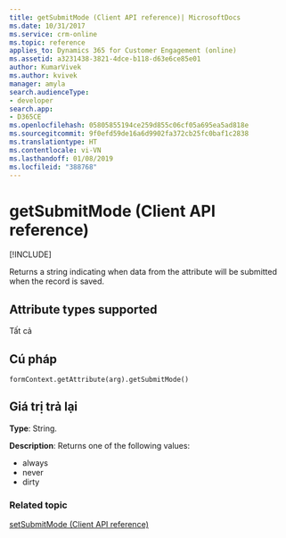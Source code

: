 ```yaml
---
title: getSubmitMode (Client API reference)| MicrosoftDocs
ms.date: 10/31/2017
ms.service: crm-online
ms.topic: reference
applies_to: Dynamics 365 for Customer Engagement (online)
ms.assetid: a3231438-3821-4dce-b118-d63e6ce85e01
author: KumarVivek
ms.author: kvivek
manager: amyla
search.audienceType:
- developer
search.app:
- D365CE
ms.openlocfilehash: 05805855194ce259d855c06cf05a695ea5ad818e
ms.sourcegitcommit: 9f0efd59de16a6d9902fa372cb25fc0baf1c2838
ms.translationtype: HT
ms.contentlocale: vi-VN
ms.lasthandoff: 01/08/2019
ms.locfileid: "388768"
---
```

# <a name="getsubmitmode-client-api-reference"></a>getSubmitMode (Client API reference)

[!INCLUDE[](../../../../includes/cc_applies_to_update_9_0_0.md)]

Returns a string indicating when data from the attribute will be submitted when the record is saved. 

## <a name="attribute-types-supported"></a>Attribute types supported

Tất cả

## <a name="syntax"></a>Cú pháp

`formContext.getAttribute(arg).getSubmitMode()`

## <a name="return-value"></a>Giá trị trả lại

**Type**: String. 

**Description**: Returns one of the following values:
- always
- never
- dirty

### <a name="related-topic"></a>Related topic
[setSubmitMode (Client API reference)](setSubmitMode.md)

